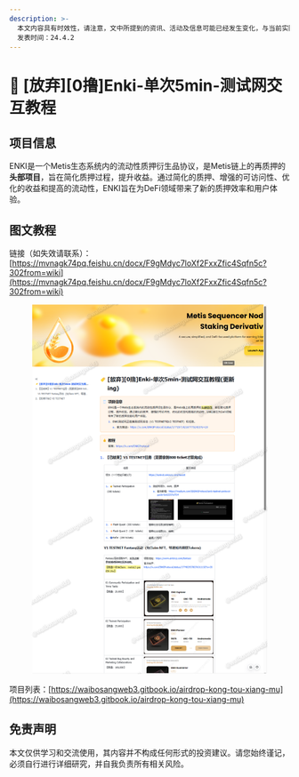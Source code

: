 ```yaml
---
description: >-
  本文内容具有时效性，请注意，文中所提到的资讯、活动及信息可能已经发生变化，与当前实际情况有所不同。我们建议您在做出任何决策之前，始终进行自主研究和验证。
  发表时间：24.4.2
---
```


# 🤬 \[放弃]\[0撸]Enki-单次5min-测试网交互教程

## **项目信息**

ENKI是一个Metis生态系统内的流动性质押衍生品协议，是Metis链上的再质押的**头部项目**，旨在简化质押过程，提升收益。通过简化的质押、增强的可访问性、优化的收益和提高的流动性，ENKI旨在为DeFi领域带来了新的质押效率和用户体验。

## 图文教程

链接（如失效请联系）：[https://mvnagk74pq.feishu.cn/docx/F9gMdyc7loXf2FxxZfic4Sqfn5c?302from=wiki](https://mvnagk74pq.feishu.cn/docx/F9gMdyc7loXf2FxxZfic4Sqfn5c?302from=wiki)

<figure><img src="../.gitbook/assets/image (1) (1).png" alt=""><figcaption></figcaption></figure>

项目列表：[https://waibosangweb3.gitbook.io/airdrop-kong-tou-xiang-mu](https://waibosangweb3.gitbook.io/airdrop-kong-tou-xiang-mu)

## 免责声明 <a href="#mian-ze-sheng-ming" id="mian-ze-sheng-ming"></a>

本文仅供学习和交流使用，其内容并不构成任何形式的投资建议。请您始终谨记，必须自行进行详细研究，并自我负责所有相关风险。
